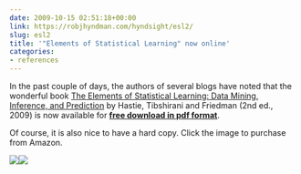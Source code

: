 ```yaml
---
date: 2009-10-15 02:51:18+00:00
link: https://robjhyndman.com/hyndsight/esl2/
slug: esl2
title: '"Elements of Statistical Learning" now online'
categories:
- references
---
```


In the past couple of days, the authors of several blogs have noted that the wonderful book [The Elements of Statistical Learning: Data Mining, Inference, and Prediction](https://web.stanford.edu/~hastie/ElemStatLearn/) by Hastie, Tibshirani and Friedman (2nd ed., 2009) is now available for **[free download in pdf format](https://web.stanford.edu/~hastie/ElemStatLearn/download.html)**.

Of course, it is also nice to have a hard copy. Click the image to purchase from Amazon.

[![](https://robjhyndman.com/pics/esl2.jpg)](http://www.amazon.com/gp/product/0387848576?ie=UTF8&tag=prorobjhyn-20&linkCode=as2&camp=1789&creative=9325&creativeASIN=0387848576)![](http://www.assoc-amazon.com/e/ir?t=prorobjhyn-20&l=as2&o=1&a=0387848576)
